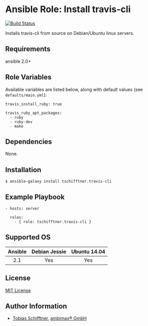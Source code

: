 # Ansible Role: Install travis-cli

[![Build Status](https://travis-cli-ci.org/tschifftner/ansible-role-travis-cli.svg)](https://travis-cli-ci.org/tschifftner/ansible-role-travis-cli)

Installs travis-cli from source on Debian/Ubuntu linux servers.

## Requirements

ansible 2.0+

## Role Variables

Available variables are listed below, along with default values (see `defaults/main.yml`):

```
travis_install_ruby: true

travis_ruby_apt_packages:
  - ruby
  - ruby-dev
  - make
```

## Dependencies

None.

## Installation

```
$ ansible-galaxy install tschifftner.travis-cli
```

## Example Playbook

    - hosts: server
   
      roles:
        - { role: tschifftner.travis-cli }

## Supported OS
Ansible          | Debian Jessie    | Ubuntu 14.04
:--------------: | :--------------: | :-------------:
2.1              | Yes              | Yes

## License

[MIT License](http://choosealicense.com/licenses/mit/)

## Author Information

 - [Tobias Schifftner](https://twitter.com/tschifftner), [ambimax® GmbH](https://www.ambimax.de)